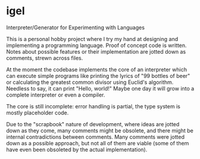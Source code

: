 # igel
Interpreter/Generator for Experimenting with Languages

This is a personal hobby project where I try my hand at designing and implementing a programming language.
Proof of concept code is written. Notes about possible features or their implementation are jotted down as comments, strewn across files.

At the moment the codebase implements the core of an interpreter which can execute simple programs like printing the lyrics of "99 bottles of beer" or calculating the greatest common divisor using Euclid's algorithm. Needless to say, it can print "Hello, world!"
Maybe one day it will grow into a complete interpreter or even a compiler.

The core is still incomplete: error handling is partial, the type system is mostly placeholder code.

Due to the "scrapbook" nature of development, where ideas are jotted down as they come, many comments might be obsolete, and there might be internal contradictions between comments. Many comments were jotted down as a possible approach, but not all of them are viable (some of them have even been obsoleted by the actual implementation).
